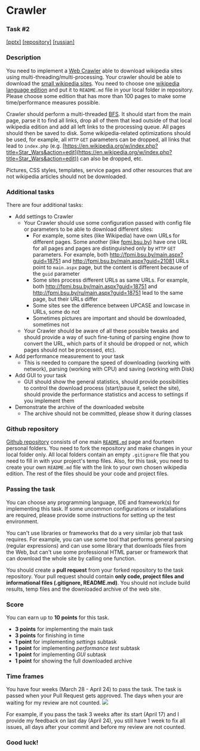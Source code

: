 # Crawler
### Task #2
[[pptx]](https://www.dropbox.com/s/ay7b92bkjjng9yi/Task%202.pptx?dl=0) [[repository]](https://github.com/Andrew414/crawlertask) [[russian]](https://github.com/Andrew414/crawlertask/blob/master/README.rus.md)

### Description
You need to implement a [Web Crawler](https://en.wikipedia.org/wiki/Web_crawler) able to download wikipedia sites using multi-threading/multi-processing. Your crawler should be able to download the [small wikipedia sites](https://en.wikipedia.org/wiki/Template:Wikipedias). You need to choose one [wikipedia language edition](https://en.wikipedia.org/wiki/Wikipedia#Language_editions) and put it to `README.md` file in your local folder in repository. Please choose some edition that has more than 100 pages to make some time/performance measures possible.

Crawler should perform a multi-threaded [BFS](https://en.wikipedia.org/wiki/Breadth-first_search). It should start from the main page, parse it to find all links, drop all of them that lead outside of that local wikipedia edition and add all left links to the processing queue. All pages should then be saved to disk. Some wikipedia-related optimizations should be used, for example, all `HTTP` `GET` parameters can be dropped, all links that lead to `index.php` (e.g. [https://en.wikipedia.org/w/index.php?title=Star_Wars&action=edit](https://en.wikipedia.org/w/index.php?title=Star_Wars&action=edit)) can also be dropped, etc. 

Pictures, CSS styles, templates, service pages and other resources that are not wikipedia articles should not be downloaded.

### Additional tasks
There are four additional tasks:
* Add settings to Crawler
  * Your Crawler should use some configuration passed with config file or parameters to be able to download different sites:
    * For example, some sites (like Wikipedia) have own URLs for different pages. Some another (like [fpmi.bsu.by](http://fpmi.bsu.by/)) have one URL for all pages and pages are distinguished only by `HTTP` `GET` parameters. For example, both http://fpmi.bsu.by/main.aspx?guid=18751 and http://fpmi.bsu.by/main.aspx?guid=21081 URLs point to `main.aspx` page, but the content is different because of the `guid` parameter
    * Some sites process different URLs as same URLs. For example, both http://fpmi.bsu.by/main.aspx?guid=18751 and http://fpmi.bsu.by/ru/main.aspx?guid=18751 lead to the same page, but their URLs differ
    * Some sites see the difference between UPCASE and lowcase in URLs, some do not
    * Sometimes pictures are important and should be downloaded, sometimes not
  * Your Crawler should be aware of all these possible tweaks and should provide a way of such fine-tuning of parsing engine (how to convert the URL, which parts of it should be dropped or not, which pages should not be processed, etc).
* Add performance measurement to your task
  * This is needed to compare the speed of downloading (working with network), parsing (working with CPU) and saving (working with Disk)
* Add GUI to your task
  * GUI should show the general statistics, should provide possibilities to control the download process (start/pause it, select the site), should provide the performance statistics and access to settings if you implement them
* Demonstrate the archive of the downloaded website
  * The archive should not be committed, please show it during classes

### Github repository
[Github repository](https://github.com/Andrew414/crawlertask) consists of one main [`README.md`](https://github.com/Andrew414/crawlertask/blob/master/README.md) page and fourteen personal folders. You need to fork the repository and make changes in your local folder only. All local folders contain an empty `.gitignore` file that you need to fill in with your project's temp files. Also, for this task, you need to create your own `README.md` file with the link to your own chosen wikipedia edition. The rest of the files should be your code and project files.

### Passing the task
You can choose any programming language, IDE and framework(s) for implementing this task. If some uncommon configurations or installations are required, please provide some instructions for setting up the test environment. 

You can't use libraries or frameworks that do a very similar job that task requires. For example, you can use some tool that performs general parsing (regular expressions) and can use some library that downloads files from the Web, but can't use some professional HTML parser or framework that can download the whole site by calling one function.

You should create a **pull request** from your forked repository to the task repository. Your pull request should contain **only code, project files and informational files (.gitignore, README.md)**. You should not include build results, temp files and the downloaded archive of the web site.

### Score
You can earn up to **10 points** for this task.
- **3 points** for implementing the main task
- **3 points** for finishing in time
- **1 point** for implementing *settings* subtask
- **1 point** for implementing *performance test* subtask
- **1 point** for implementing *GUI* subtask
- **1 point** for showing the full downloaded archive

### Time frames
You have four weeks (March 28 - April 24) to pass the task. The task is passed when your Pull Request gets approved. The days when your are waiting for my review are not counted. 
![ ](https://i.snag.gy/lPOzf7.jpg)

For example, if you pass the task 3 weeks after its start (April 17) and I provide my feedback on last day (April 24), you still have 1 week to fix all issues, all days after your commit and before my review are not counted.


### Good luck!
